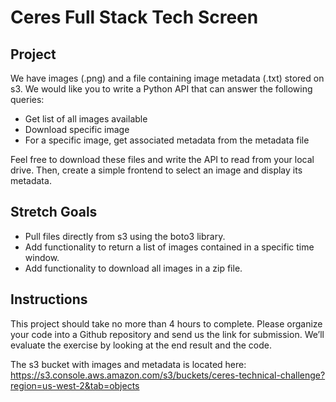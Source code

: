 # Ceres Full Stack Tech Screen

## Project
We have images (.png) and a file containing image metadata (.txt) stored on s3. We would like you to write a Python API that can answer the following queries:

- Get list of all images available
- Download specific image
- For a specific image, get associated metadata from the metadata file

Feel free to download these files and write the API to read from your local drive. Then, create a simple frontend to select an image and display its metadata.

## Stretch Goals

- Pull files directly from s3 using the boto3 library.
- Add functionality to return a list of images contained in a specific time window.
- Add functionality to download all images in a zip file.

## Instructions
This project should take no more than 4 hours to complete. Please organize your code into a Github repository and send us the link for submission. We’ll evaluate the exercise by looking at the end result and the code.

The s3 bucket with images and metadata is located here:
https://s3.console.aws.amazon.com/s3/buckets/ceres-technical-challenge?region=us-west-2&tab=objects
